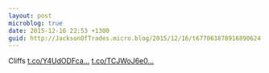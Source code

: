 ```yaml
---
layout: post
microblog: true
date: 2015-12-16 22:53 +1300
guid: http://JacksonOfTrades.micro.blog/2015/12/16/t677063878916890624.html
---
```

Cliffs [t.co/Y4UdODFca...](https://t.co/Y4UdODFcae) [t.co/TCJWoJ6e0...](https://t.co/TCJWoJ6e0K)
